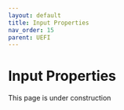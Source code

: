 ```yaml
---
layout: default
title: Input Properties
nav_order: 15
parent: UEFI
---
```


# Input Properties

This page is under construction